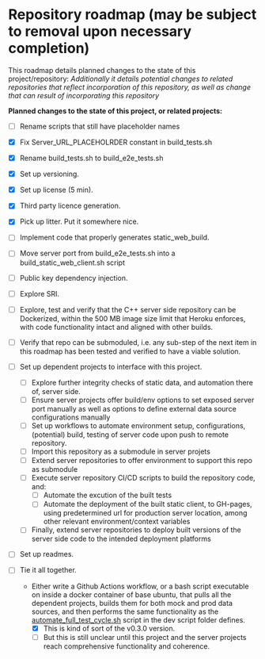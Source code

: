 # Repository roadmap (may be subject to removal upon necessary completion)

This roadmap details planned changes to the state of this project/repository:
*Additionally it details potential changes to related repositories that reflect incorporation of this repository, as well as change that can result of incorporating this repository*

**Planned changes to the state of this project, or related projects:**
- [ ] Rename scripts that still have placeholder names
- [X] Fix Server_URL_PLACEHOLRDER constant in build_tests.sh
- [X] Rename build_tests.sh to build_e2e_tests.sh
- [X] Set up versioning.
- [X] Set up license (5 min).
- [X] Third party licence generation.
- [X] Pick up litter. Put it somewhere nice.
- [ ] Implement code that properly generates static_web_build.
- [ ] Move server port from build_e2e_tests.sh into a build_static_web_client.sh script
- [ ] Public key dependency injection.
- [ ] Explore SRI.
- [ ] Explore, test and verify that the C++ server side repository can be Dockerized, within the 500 MB image size limit that Heroku enforces, with code functionality intact and aligned with other builds.
- [ ] Verify that repo can be submoduled, i.e. any sub-step of the next item in this roadmap has been tested and verified to have a viable solution.
- [ ] Set up dependent projects to interface with this project.
    - [ ] Explore further integrity checks of static data, and automation there of, server side.
    - [ ] Ensure server projects offer build/env options to set exposed server port manually as well as options to define external data source configurations manually
    - [ ] Set up workflows to automate environment setup, configurations, (potential) build, testing of server code upon push to remote repository.
    - [ ] Import this repository as a submodule in server projets
    - [ ] Extend server repositories to offer environment to support this repo as submodule
    - [ ] Execute server repository CI/CD scripts to build the repository code, and:
        - [ ] Automate the excution of the built tests
        - [ ] Automate the deployment of the built static client, to GH-pages, using predetermined url for production server location, among other relevant environment/context variables
    - [ ] Finally, extend server repositories to deploy built versions of the server side code to the intended deployment platforms
- [ ] Set up readmes.


- [ ] Tie it all together. 
    - Either write a Github Actions workflow, or a bash script executable on inside a docker container of base ubuntu, that pulls all the dependent projects, builds them for both mock and prod data sources, and then performs the same functionality as the [automate_full_test_cycle.sh](dev_scripts/automate_full_test_cycle.sh) script in the dev script folder defines.
      - [X] This is kind of sort of the v0.3.0 version.
      - [ ] But this is still unclear until this project and the server projects reach comprehensive functionality and coherence.